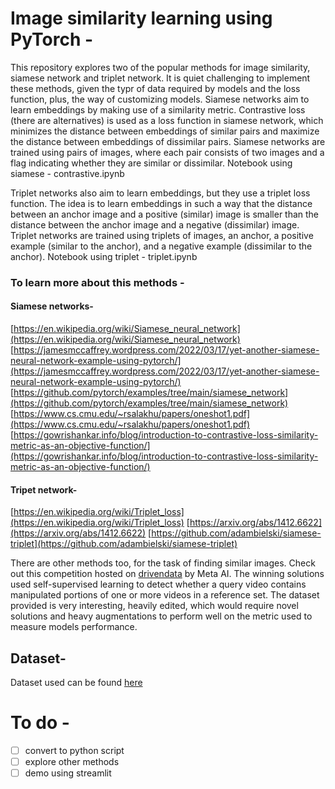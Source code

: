 # Image similarity learning using PyTorch -

This repository explores two of the popular methods for image similarity, siamese network and triplet network.
It is quiet challenging to implement these methods, given the typr of data required by models and the loss function, plus, the way of customizing models. 
Siamese networks aim to learn embeddings by making use of a similarity metric. Contrastive loss (there are alternatives) is used as a loss function in siamese network, which minimizes the distance between embeddings of similar pairs and maximize the distance between embeddings of dissimilar pairs. Siamese networks are trained using pairs of images, where each pair consists of two images and a flag indicating whether they are similar or dissimilar.
Notebook using siamese - contrastive.ipynb

Triplet networks also aim to learn embeddings, but they use a triplet loss function. The idea is to learn embeddings in such a way that the distance between an anchor image and a positive (similar) image is smaller than the distance between the anchor image and a negative (dissimilar) image. Triplet networks are trained using triplets of images, an anchor, a positive example (similar to the anchor), and a negative example (dissimilar to the anchor).
Notebook using triplet - triplet.ipynb

### To learn more about this methods -
#### Siamese networks-
[https://en.wikipedia.org/wiki/Siamese_neural_network](https://en.wikipedia.org/wiki/Siamese_neural_network)
[https://jamesmccaffrey.wordpress.com/2022/03/17/yet-another-siamese-neural-network-example-using-pytorch/](https://jamesmccaffrey.wordpress.com/2022/03/17/yet-another-siamese-neural-network-example-using-pytorch/)
[https://github.com/pytorch/examples/tree/main/siamese_network](https://github.com/pytorch/examples/tree/main/siamese_network)
[https://www.cs.cmu.edu/~rsalakhu/papers/oneshot1.pdf](https://www.cs.cmu.edu/~rsalakhu/papers/oneshot1.pdf)
[https://gowrishankar.info/blog/introduction-to-contrastive-loss-similarity-metric-as-an-objective-function/](https://gowrishankar.info/blog/introduction-to-contrastive-loss-similarity-metric-as-an-objective-function/)

#### Tripet network-
[https://en.wikipedia.org/wiki/Triplet_loss](https://en.wikipedia.org/wiki/Triplet_loss)
[https://arxiv.org/abs/1412.6622](https://arxiv.org/abs/1412.6622)
[https://github.com/adambielski/siamese-triplet](https://github.com/adambielski/siamese-triplet)


There are other methods too, for the task of finding similar images. Check out this competition hosted on [drivendata](https://www.drivendata.org/competitions/group/meta-vsc-open-arena/) by Meta AI. The winning solutions used self-supervised learning to detect whether a query video contains manipulated portions of one or more videos in a reference set. The dataset provided is very interesting, heavily edited, which would require novel solutions and heavy augmentations to perform well on the metric used to measure models performance.


## Dataset-
Dataset used can be found [here](https://www.kaggle.com/datasets/stoicstatic/face-recognition-dataset)



# To do -

- [ ] convert to python script
- [ ] explore other methods
- [ ] demo using streamlit